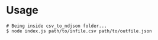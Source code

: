 # Usage
```shell script
# Being inside csv_to_ndjson folder...
$ node index.js path/to/infile.csv path/to/outfile.json 
```
